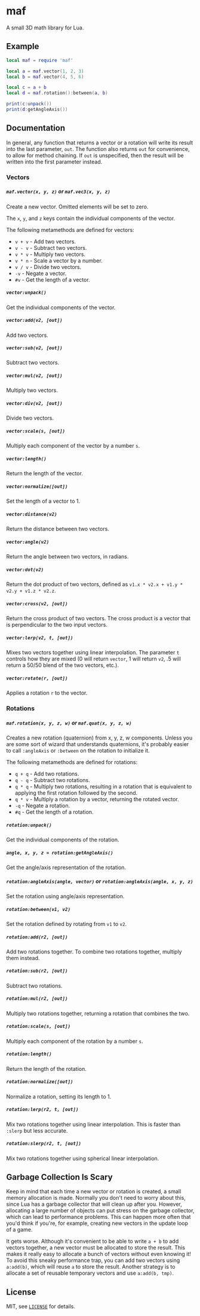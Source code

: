 maf
===

A small 3D math library for Lua.

Example
---

```lua
local maf = require 'maf'

local a = maf.vector(1, 2, 3)
local b = maf.vector(4, 5, 6)

local c = a + b
local d = maf.rotation():between(a, b)

print(c:unpack())
print(d:getAngleAxis())
```

Documentation
---

In general, any function that returns a vector or a rotation will write its result into the last
parameter, `out`.  The function also returns `out` for convenience, to allow for method chaining.
If `out` is unspecified, then the result will be written into the first parameter instead.

### Vectors

##### `maf.vector(x, y, z)` or `maf.vec3(x, y, z)`

Create a new vector.  Omitted elements will be set to zero.

The `x`, `y`, and `z` keys contain the individual components of the vector.

The following metamethods are defined for vectors:

- `v + v` - Add two vectors.
- `v - v` - Subtract two vectors.
- `v * v` - Multiply two vectors.
- `v * n` - Scale a vector by a number.
- `v / v` - Divide two vectors.
- `-v` - Negate a vector.
- `#v` - Get the length of a vector.

##### `vector:unpack()`

Get the individual components of the vector.

##### `vector:add(v2, [out])`

Add two vectors.

##### `vector:sub(v2, [out])`

Subtract two vectors.

##### `vector:mul(v2, [out])`

Multiply two vectors.

##### `vector:div(v2, [out])`

Divide two vectors.

##### `vector:scale(s, [out])`

Multiply each component of the vector by a number `s`.

##### `vector:length()`

Return the length of the vector.

##### `vector:normalize([out])`

Set the length of a vector to 1.

##### `vector:distance(v2)`

Return the distance between two vectors.

##### `vector:angle(v2)`

Return the angle between two vectors, in radians.

##### `vector:dot(v2)`

Return the dot product of two vectors, defined as `v1.x * v2.x + v1.y * v2.y + v1.z * v2.z`.

##### `vector:cross(v2, [out])`

Return the cross product of two vectors.  The cross product is a vector that is perpendicular to the
two input vectors.

##### `vector:lerp(v2, t, [out])`

Mixes two vectors together using linear interpolation.  The parameter `t` controls how they are
mixed (0 will return `vector`, 1 will return `v2`, .5 will return a 50/50 blend of the two vectors,
etc.).

##### `vector:rotate(r, [out])`

Applies a rotation `r` to the vector.

### Rotations

##### `maf.rotation(x, y, z, w)` or `maf.quat(x, y, z, w)`

Creates a new rotation (quaternion) from x, y, z, w components.  Unless you are some sort of wizard
that understands quaternions, it's probably easier to call `:angleAxis` or `:between` on the
rotation to initialize it.

The following metamethods are defined for rotations:

- `q + q` - Add two rotations.
- `q - q` - Subtract two rotations.
- `q * q` - Multiply two rotations, resulting in a rotation that is equivalent to applying the first
  rotation followed by the second.
- `q * v` - Multiply a rotation by a vector, returning the rotated vector.
- `-q` - Negate a rotation.
- `#q` - Get the length of a rotation.

##### `rotation:unpack()`

Get the individual components of the rotation.

##### `angle, x, y, z = rotation:getAngleAxis()`

Get the angle/axis representation of the rotation.

##### `rotation:angleAxis(angle, vector)` or `rotation:angleAxis(angle, x, y, z)`

Set the rotation using angle/axis representation.

##### `rotation:between(v1, v2)`

Set the rotation defined by rotating from `v1` to `v2`.

##### `rotation:add(r2, [out])`

Add two rotations together.  To combine two rotations together, multiply them instead.

##### `rotation:sub(r2, [out])`

Subtract two rotations.

##### `rotation:mul(r2, [out])`

Multiply two rotations together, returning a rotation that combines the two.

##### `rotation:scale(s, [out])`

Multiply each component of the rotation by a number `s`.

##### `rotation:length()`

Return the length of the rotation.

##### `rotation:normalize([out])`

Normalize a rotation, setting its length to 1.

##### `rotation:lerp(r2, t, [out])`

Mix two rotations together using linear interpolation.  This is faster than `:slerp` but less
accurate.

##### `rotation:slerp(r2, t, [out])`

Mix two rotations together using spherical linear interpolation.

Garbage Collection Is Scary
---

Keep in mind that each time a new vector or rotation is created, a small memory allocation is made.
Normally you don't need to worry about this, since Lua has a garbage collector that will clean up
after you.  However, allocating a large number of objects can put stress on the garbage collector,
which can lead to performance problems.  This can happen more often that you'd think if you're, for
example, creating new vectors in the update loop of a game.

It gets worse.  Although it's convenient to be able to write `a + b` to add vectors together, a new
vector must be allocated to store the result.  This makes it really easy to allocate a bunch of
vectors without even knowing it!  To avoid this sneaky performance trap, you can add two vectors
using `a:add(b)`, which will reuse `a` to store the result.  Another strategy is to allocate a set
of reusable temporary vectors and use `a:add(b, tmp)`.

License
---

MIT, see [`LICENSE`](LICENSE) for details.
